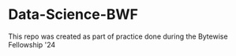 # Data-Science-BWF
This repo was created as part of practice done during the Bytewise Fellowship '24
